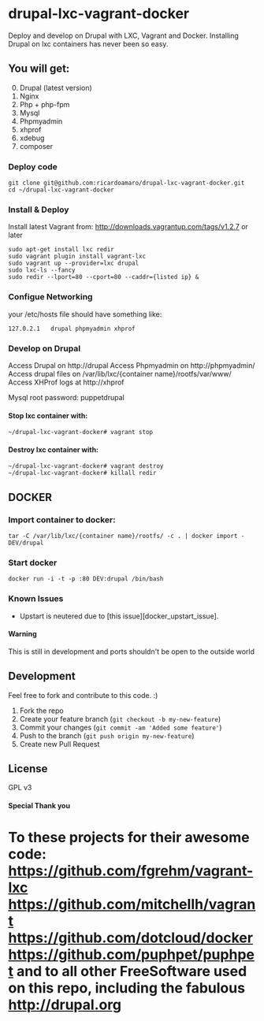 drupal-lxc-vagrant-docker
=========================

Deploy and develop on Drupal with LXC, Vagrant and Docker.
Installing Drupal on lxc containers has never been so easy.

## You will get:
0. Drupal (latest version) 
1. Nginx
2. Php + php-fpm
3. Mysql
4. Phpmyadmin
5. xhprof
6. xdebug
7. composer


### Deploy code

```
git clone git@github.com:ricardoamaro/drupal-lxc-vagrant-docker.git
cd ~/drupal-lxc-vagrant-docker
```

### Install & Deploy

Install latest Vagrant from:
http://downloads.vagrantup.com/tags/v1.2.7 or later

```
sudo apt-get install lxc redir
sudo vagrant plugin install vagrant-lxc
sudo vagrant up --provider=lxc drupal
sudo lxc-ls --fancy
sudo redir --lport=80 --cport=80 --caddr={listed ip} &
```

### Configue Networking
your /etc/hosts file should have something like:
```
127.0.2.1	drupal phpmyadmin xhprof
```

### Develop on Drupal
Access Drupal on http://drupal
Access Phpmyadmin on http://phpmyadmin/
Access drupal files on /var/lib/lxc/{container name}/rootfs/var/www/
Access XHProf logs at http://xhprof

Mysql root password: puppetdrupal

#### Stop lxc container with:
```
~/drupal-lxc-vagrant-docker# vagrant stop
```

#### Destroy lxc container with:
```
~/drupal-lxc-vagrant-docker# vagrant destroy
~/drupal-lxc-vagrant-docker# killall redir
```

## DOCKER

### Import container to docker:
```
tar -C /var/lib/lxc/{container name}/rootfs/ -c . | docker import - DEV/drupal
```

### Start docker 
```
docker run -i -t -p :80 DEV:drupal /bin/bash
```

### Known Issues
* Upstart is neutered due to [this issue][docker_upstart_issue].


#### Warning
This is still in development and ports shouldn't be open to the outside world

## Development
Feel free to fork and contribute to this code. :)

1. Fork the repo
2. Create your feature branch (`git checkout -b my-new-feature`)
3. Commit your changes (`git commit -am 'Added some feature'`)
4. Push to the branch (`git push origin my-new-feature`)
5. Create new Pull Request

## License
GPL v3

#### Special Thank you
To these projects for their awesome code:
https://github.com/fgrehm/vagrant-lxc
https://github.com/mitchellh/vagrant
https://github.com/dotcloud/docker
https://github.com/puphpet/puphpet
and to all other FreeSoftware used on this repo, 
including the fabulous
http://drupal.org
=================